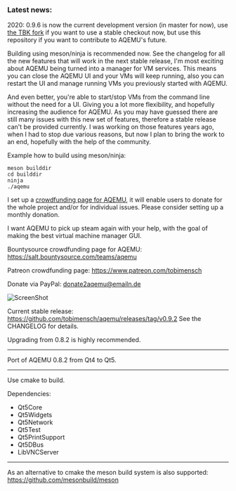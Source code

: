### Latest news:
2020: 0.9.6 is now the current development version (in master for now),
use [the TBK fork](https://github.com/TBK/aqemu) if you want to use a stable checkout now, but use this repository
if you want to contribute to AQEMU's future.

Building using meson/ninja is recommended now.
See the changelog for all the new features that will work in the next stable
release, I'm most exciting about AQEMU being turned into a manager for VM services.
This means you can close the AQEMU UI and your VMs will keep running, also you
can restart the UI and manage running VMs you previously started with AQEMU.

And even better, you're able to start/stop VMs from the command line without
the need for a UI. Giving you a lot more flexibility, and hopefully increasing
the audience for AQEMU. As you may have guessed there are still many issues with this
new set of features, therefore a stable release can't be provided currently.
I was working on those features years ago, when I had to stop due various reasons,
but now I plan to bring the work to an end, hopefully with the help of the community.

Example how to build using meson/ninja:
```
meson builddir
cd builddir
ninja
./aqemu
```

I set up a [crowdfunding page for AQEMU](https://salt.bountysource.com/teams/aqemu), it will enable users to donate for the whole
project and/or for individual issues. Please consider setting up a monthly donation.

I want AQEMU to pick up steam again with your help, with the goal of making the best
virtual machine manager GUI.

Bountysource crowdfunding page for AQEMU: https://salt.bountysource.com/teams/aqemu

Patreon crowdfunding page: https://www.patreon.com/tobimensch

Donate via PayPal: donate2aqemu@emailn.de


![ScreenShot](https://i.imgur.com/PkvFUEk.png)

Current stable release: https://github.com/tobimensch/aqemu/releases/tag/v0.9.2
See the CHANGELOG for details.

Upgrading from 0.8.2 is highly recommended.

---

Port of AQEMU 0.8.2 from Qt4 to Qt5.

---

Use cmake to build.

Dependencies: 
 - Qt5Core
 - Qt5Widgets 
 - Qt5Network
 - Qt5Test
 - Qt5PrintSupport
 - Qt5DBus
 - LibVNCServer


---

As an alternative to cmake the meson build system is also supported:
https://github.com/mesonbuild/meson

